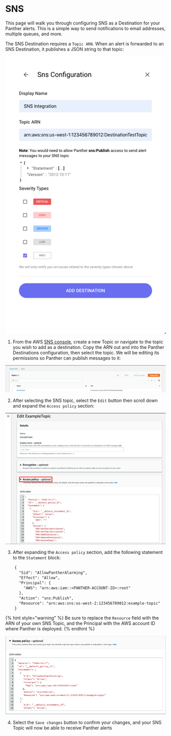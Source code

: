 # SNS

This page will walk you through configuring SNS as a Destination for your Panther alerts. This is a simple way to send notifications to email addresses, multiple queues, and more.

The SNS Destination requires a `Topic ARN`. When an alert is forwarded to an SNS Destination, it publishes a JSON string to that topic:

![](../../.gitbook/assets/screen-shot-2019-10-31-at-5.21.18-pm.png)

1. From the AWS [SNS console](https://us-west-2.console.aws.amazon.com/sns/v3/home#/topics), create a new Topic or navigate to the topic you wish to add as a destination. Copy the ARN out and into the Panther Destinations configuration, then select the topic. We will be editing its permissions so Panther can publish messages to it:

![](../../.gitbook/assets/screen-shot-2019-11-01-at-1.05.55-pm.png)

2. After selecting the SNS topic, select the `Edit` button then scroll down and expand the `Access policy` section:

![](../../.gitbook/assets/screen-shot-2019-11-01-at-1.09.53-pm.png)

3. After expanding the `Access policy` section, add the following statement to the `Statement` block:

```text
    {
      "Sid": "AllowPantherAlarming",
      "Effect": "Allow",
      "Principal": {
        "AWS": "arn:aws:iam::<PANTHER-ACCOUNT-ID>:root"
      },
      "Action": "sns:Publish",
      "Resource": "arn:aws:sns:us-west-2:123456789012:example-topic"
    }
```

{% hint style="warning" %}
Be sure to replace the `Resource` field with the ARN of your own SNS Topic, and the Principal with the AWS account ID where Panther is deployed.
{% endhint %}

![](../../.gitbook/assets/screen-shot-2019-11-01-at-1.23.30-pm.png)

4. Select the `Save changes` button to confirm your changes, and your SNS Topic will now be able to receive Panther alerts
